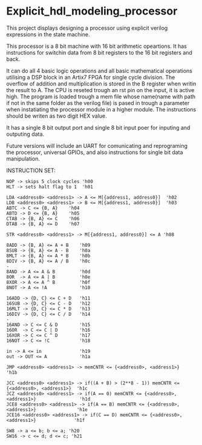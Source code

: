 # Explicit_hdl_modeling_processor
This project displays designing a processor using explicit verilog expressions in the state machine.

This processor is a 8 bit machine with 16 bit arithmetic opeartions.
It has instructions for switchin data from 8 bit registers to the 16 bit registers and back.

It can do all 4 basic logic operations and all basic mathematical operations utilising a DSP block in an Artix7 FPGA for single cycle division.
The overflow of addition and multiplication is stored in the B register when writin the result to A.
The CPU is reseted trough an rst pin on the input, it is active high.
The program is loaded trough a mem file whose name(name with path if not in the same folder as the verilog file) is pased in trough a parameter 
when instatiating the processor module in a higher module.
The instructions should be writen as two digit HEX value.

It has a single 8 bit output port and single 8 bit input poer for inputing and outputing data.

Future versions will include an UART for comunicating and reprograming the processor, universal GPIOs, and also instructions for single bit data manipulation.

INSTRUCTION SET:

    NOP -> skips 5 clock cycles 'h00   
    HLT -> sets halt flag to 1  'h01   
    
    LDA <address0> <address1> -> A <= M[{address1, address0}]  'h02   
    LDB <address0> <address1> -> B <= M[{address1, address0}]  'h03  
    ABTC -> C <= {B, A}    'h04
    ABTD -> D <= {B, A}    'h05
    CTAB -> {B, A} <= C    'h06
    DTAB -> {B, A} <= D    'h07

    STR <address0> <address1> -> M[{address1, address0}] <= A 'h08

    8ADD -> {B, A} <= A + B    'h09
    8SUB -> {B, A} <= A - B    'h0a
    8MLT -> {B, A} <= A * B    'h0b
    8DIV -> {B, A} <= A / B    'h0c
    -
    8AND -> A <= A & B         'h0d 
    8OR  -> A <= A | B         'h0e
    8XOR -> A <= A ^ B         'h0f
    8NOT -> A <= !A            'h10

    16ADD -> {D, C} <= C + D   'h11
    16SUB -> {D, C} <= C - D   'h12
    16MLT -> {D, C} <= C * D   'h13
    16DIV -> {D, C} <= C / D   'h14
    -
    16AND -> C <= C & D        'h15
    16OR  -> C <= C | D        'h16
    16XOR -> C <= C ^ D        'h17
    16NOT -> C <= !C           'h18
    
    in -> A <= in              'h19
    out -> OUT <= A            'h1a
    
    JMP <address0> <address1> -> memCNTR <= {<address0>, <address1>}   'h1b

    JCC <address0> <address1> -> if((A + B) > (2**8 - 1)) memCNTR <= {<address0>, <address1>}  'h1c
    JCZ <address0> <address1> -> if(A == 0) memCNTR <= {<address0>, <address1>}                'h1d
    JCE8 <address0> <address1> -> if(A == B) memCNTR <= {<address0>, <address1>}               'h1e
    JCE16 <address0> <address1> -> if(C == D) memCNTR <= {<address0>, <address1>}              'h1f
    
    SW8 -> a <= b; b <= a; 'h20
    SW16 -> c <= d; d <= c; 'h21 
